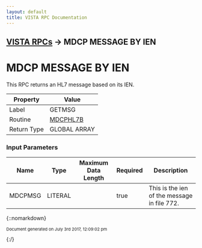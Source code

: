 ```yaml
---
layout: default
title: VISTA RPC Documentation
---
```


## [VISTA RPCs](TableOfContents) &#8594; MDCP MESSAGE BY IEN
# MDCP MESSAGE BY IEN

This RPC returns an HL7 message based on its IEN.

Property | Value
--- | ---
Label | GETMSG
Routine | [MDCPHL7B](http://code.osehra.org/dox/Routine_MDCPHL7B_source.html)
Return Type | GLOBAL ARRAY


### Input Parameters

Name | Type | Maximum Data Length | Required | Description
--- | --- | --- | --- | ---
MDCPMSG | LITERAL |  | true | This is the ien of the message in file 772.



{::nomarkdown} <br/><p style="font-size: 11px">Document generated on July 3rd 2017, 12:09:02 pm</p>{:/}